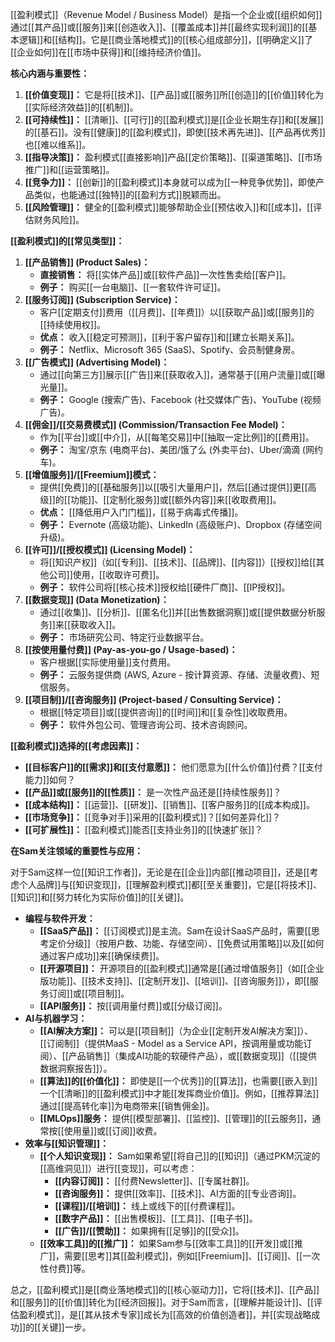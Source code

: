 [[盈利模式]]（Revenue Model / Business Model）是指一个企业或[[组织如何]]通过[[其产品]]或[[服务]]来[[创造收入]]、[[覆盖成本]]并[[最终实现利润]]的[[基本逻辑]]和[[结构]]。它是[[商业落地模式]]的[[核心组成部分]]，[[明确定义]]了[[企业如何]]在[[市场中获得]]和[[维持经济价值]]。

**核心内涵与重要性：**

1.  **[[价值变现]]：** 它是将[[技术]]、[[产品]]或[[服务]]所[[创造]]的[[价值]]转化为[[实际经济效益]]的[[机制]]。
2.  **[[可持续性]]：** [[清晰]]、[[可行]]的[[盈利模式]]是[[企业长期生存]]和[[发展]]的[[基石]]。没有[[健康]]的[[盈利模式]]，即使[[技术再先进]]、[[产品再优秀]]也[[难以维系]]。
3.  **[[指导决策]]：** 盈利模式[[直接影响]]产品[[定价策略]]、[[渠道策略]]、[[市场推广]]和[[运营策略]]。
4.  **[[竞争力]]：** [[创新]]的[[盈利模式]]本身就可以成为[[一种竞争优势]]，即使产品类似，也能通过[[独特]]的[[盈利方式]]脱颖而出。
5.  **[[风险管理]]：** 健全的[[盈利模式]]能够帮助企业[[预估收入]]和[[成本]]，[[评估财务风险]]。

**[[盈利模式]]的[[常见类型]]：**

1.  **[[产品销售]] (Product Sales)：**
    *   **直接销售：** 将[[实体产品]]或[[软件产品]]一次性售卖给[[客户]]。
    *   **例子：** 购买[[一台电脑]]、[[一套软件许可证]]。
2.  **[[服务订阅]] (Subscription Service)：**
    *   客户[[定期支付]]费用（[[月费]]、[[年费]]）以[[获取产品]]或[[服务]]的[[持续使用权]]。
    *   **优点：** 收入[[稳定可预测]]，[[利于客户留存]]和[[建立长期关系]]。
    *   **例子：** Netflix、Microsoft 365 (SaaS)、Spotify、会员制健身房。
3.  **[[广告模式]] (Advertising Model)：**
    *   通过[[向第三方]]展示[[广告]]来[[获取收入]]，通常基于[[用户流量]]或[[曝光量]]。
    *   **例子：** Google (搜索广告)、Facebook (社交媒体广告)、YouTube (视频广告)。
4.  **[[佣金]]/[[交易费模式]] (Commission/Transaction Fee Model)：**
    *   作为[[平台]]或[[中介]]，从[[每笔交易]]中[[抽取一定比例]]的[[费用]]。
    *   **例子：** 淘宝/京东 (电商平台)、美团/饿了么 (外卖平台)、Uber/滴滴 (网约车)。
5.  **[[增值服务]]/[[Freemium]]模式：**
    *   提供[[免费]]的[[基础服务]]以[[吸引大量用户]]，然后[[通过提供]]更[[高级]]的[[功能]]、[[定制化服务]]或[[额外内容]]来[[收取费用]]。
    *   **优点：** [[降低用户入门门槛]]，[[易于病毒式传播]]。
    *   **例子：** Evernote (高级功能)、LinkedIn (高级账户)、Dropbox (存储空间升级)。
6.  **[[许可]]/[[授权模式]] (Licensing Model)：**
    *   将[[知识产权]]（如[[专利]]、[[技术]]、[[品牌]]、[[内容]]）[[授权]]给[[其他公司]]使用，[[收取许可费]]。
    *   **例子：** 软件公司将[[核心技术]]授权给[[硬件厂商]]、[[IP授权]]。
7.  **[[数据变现]] (Data Monetization)：**
    *   通过[[收集]]、[[分析]]、[[匿名化]]并[[出售数据洞察]]或[[提供数据分析服务]]来[[获取收入]]。
    *   **例子：** 市场研究公司、特定行业数据平台。
8.  **[[按使用量付费]] (Pay-as-you-go / Usage-based)：**
    *   客户根据[[实际使用量]]支付费用。
    *   **例子：** 云服务提供商 (AWS, Azure - 按计算资源、存储、流量收费)、短信服务。
9.  **[[项目制]]/[[咨询服务]] (Project-based / Consulting Service)：**
    *   根据[[特定项目]]或[[提供咨询]]的[[时间]]和[[复杂性]]收取费用。
    *   **例子：** 软件外包公司、管理咨询公司、技术咨询顾问。

**[[盈利模式]]选择的[[考虑因素]]：**

*   **[[目标客户]]的[[需求]]和[[支付意愿]]：** 他们愿意为[[什么价值]]付费？[[支付能力]]如何？
*   **[[产品]]或[[服务]]的[[性质]]：** 是一次性产品还是[[持续性服务]]？
*   **[[成本结构]]：** [[运营]]、[[研发]]、[[销售]]、[[客户服务]]的[[成本构成]]。
*   **[[市场竞争]]：** [[竞争对手]]采用的[[盈利模式]]？[[如何差异化]]？
*   **[[可扩展性]]：** [[盈利模式]]能否[[支持业务]]的[[快速扩张]]？

**在Sam关注领域的重要性与应用：**

对于Sam这样一位[[知识工作者]]，无论是在[[企业]]内部[[推动项目]]，还是[[考虑个人品牌]]与[[知识变现]]，[[理解盈利模式]]都[[至关重要]]，它是[[将技术]]、[[知识]]和[[努力转化为实际价值]]的[[关键]]。

*   **编程与软件开发：**
    *   **[[SaaS产品]]：** [[订阅模式]]是主流。Sam在设计SaaS产品时，需要[[思考定价分级]]（按用户数、功能、存储空间）、[[免费试用策略]]以及[[如何通过客户成功]]来[[确保续费]]。
    *   **[[开源项目]]：** 开源项目的[[盈利模式]]通常是[[通过增值服务]]（如[[企业版功能]]、[[技术支持]]、[[定制开发]]、[[培训]]、[[咨询服务]]），即[[服务订阅]]或[[项目制]]。
    *   **[[API服务]]：** 按[[调用量付费]]或[[分级订阅]]。
*   **AI与机器学习：**
    *   **[[AI解决方案]]：** 可以是[[项目制]]（为企业[[定制开发AI解决方案]]）、[[订阅制]]（提供MaaS - Model as a Service API，按调用量或功能订阅）、[[产品销售]]（集成AI功能的软硬件产品），或[[数据变现]]（[[提供数据洞察报告]]）。
    *   **[[算法]]的[[价值化]]：** 即使是[[一个优秀]]的[[算法]]，也需要[[嵌入到]]一个[[清晰]]的[[盈利模式]]中才能[[发挥商业价值]]。例如，[[推荐算法]]通过[[提高转化率]]为电商带来[[销售佣金]]。
    *   **[[MLOps]]服务：** 提供[[模型部署]]、[[监控]]、[[管理]]的[[云服务]]，通常按[[使用量]]或[[订阅]]收费。
*   **效率与[[知识管理]]：**
    *   **[[个人知识变现]]：** Sam如果希望[[将自己]]的[[知识]]（通过PKM沉淀的[[高维洞见]]）进行[[变现]]，可以考虑：
        *   **[[内容订阅]]：** [[付费Newsletter]]、[[专属社群]]。
        *   **[[咨询服务]]：** 提供[[效率]]、[[技术]]、AI方面的[[专业咨询]]。
        *   **[[课程]]/[[培训]]：** 线上或线下的[[付费课程]]。
        *   **[[数字产品]]：** [[出售模板]]、[[工具]]、[[电子书]]。
        *   **[[广告]]/[[赞助]]：** 如果拥有[[足够]]的[[受众]]。
    *   **[[效率工具]]的[[推广]]：** 如果Sam参与[[效率工具]]的[[开发]]或[[推广]]，需要[[思考]]其[[盈利模式]]，例如[[Freemium]]、[[订阅]]、[[一次性付费]]等。

总之，[[盈利模式]]是[[商业落地模式]]的[[核心驱动力]]，它将[[技术]]、[[产品]]和[[服务]]的[[价值]]转化为[[经济回报]]。对于Sam而言，[[理解并能设计]]、[[评估盈利模式]]，是[[其从技术专家]]成长为[[高效的价值创造者]]，并[[实现战略成功]]的[[关键]]一步。